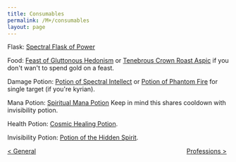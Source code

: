```yaml
---
title: Consumables
permalink: /M+/consumables
layout: page
---
```


Flask: <a href="https://www.wowhead.com/item=171276/spectral-flask-of-power" target="_blank" rel="noopener noreferrer" >Spectral Flask of Power</a>

Food: <a href="https://www.wowhead.com/item=172043/feast-of-gluttonous-hedonism" target="_blank" rel="noopener noreferrer" >Feast of Gluttonous Hedonism</a> or 
<a href="https://www.wowhead.com/spell=308405/tenebrous-crown-roast-aspic" target="_blank" rel="noopener noreferrer" >Tenebrous Crown Roast Aspic</a> if you don't wan't to spend gold on a feast.

Damage Potion: <a href="https://www.wowhead.com/item=171273/potion-of-spectral-intellect" target="_blank" rel="noopener noreferrer" >Potion of Spectral Intellect</a> or 
<a href="https://www.wowhead.com/item=171349/potion-of-phantom-fire" target="_blank" rel="noopener noreferrer" >Potion of Phantom Fire</a> for single target (if you're kyrian).

Mana Potion: <a href="https://www.wowhead.com/item=171268/spiritual-mana-potion" target="_blank" rel="noopener noreferrer" >Spiritual Mana Potion</a> Keep in mind this shares cooldown with invisibility potion.

Health Potion: <a href="https://ptr.wowhead.com/item=187802/cosmic-healing-potion" target="_blank" rel="noopener noreferrer" >Cosmic Healing Potion</a>.

Invisibility Potion: <a href="https://www.wowhead.com/item=171266/potion-of-the-hidden-spirit" target="_blank" rel="noopener noreferrer" >Potion of the Hidden Spirit</a>.

<div>
<div style="text-align:left;display: inline-block;width: 49%;">
<a href="/M+/general"> < General</a>
</div>
<div style="text-align:right;display: inline-block;width: 49%;">
<a href="/M+/professions"> Professions ></a>
</div>
</div>
